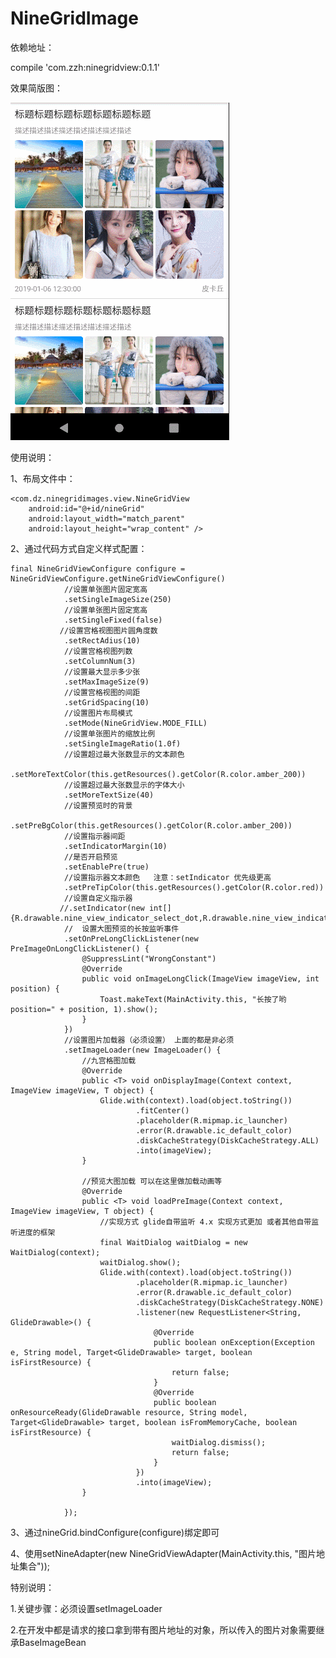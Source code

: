
# NineGridImage

依赖地址：

compile 'com.zzh:ninegridview:0.1.1'

效果简版图：

![Alt text](https://github.com/zhengzaihong/NineGridImage/blob/master/Screenshots/pre.gif)

使用说明：


1、布局文件中：


    <com.dz.ninegridimages.view.NineGridView
        android:id="@+id/nineGrid"
        android:layout_width="match_parent"
        android:layout_height="wrap_content" />


        
2、通过代码方式自定义样式配置：


    final NineGridViewConfigure configure = NineGridViewConfigure.getNineGridViewConfigure()
		        //设置单张图片固定宽高
                .setSingleImageSize(250)
		        //设置单张图片固定宽高
                .setSingleFixed(false)
		       //设置宫格视图图片圆角度数
                .setRectAdius(10)
		        //设置宫格视图列数
                .setColumnNum(3)
		        //设置最大显示多少张
                .setMaxImageSize(9)
	        	//设置宫格视图的间距
                .setGridSpacing(10)
		        //设置图片布局模式
                .setMode(NineGridView.MODE_FILL)
		        //设置单张图片的缩放比例
                .setSingleImageRatio(1.0f)
		        //设置超过最大张数显示的文本颜色
                .setMoreTextColor(this.getResources().getColor(R.color.amber_200))
		        //设置超过最大张数显示的字体大小
                .setMoreTextSize(40)
		        //设置预览时的背景
                .setPreBgColor(this.getResources().getColor(R.color.amber_200))
		        //设置指示器间距
                .setIndicatorMargin(10) 
                //是否开启预览
                .setEnablePre(true)
		        //设置指示器文本颜色   注意：setIndicator 优先级更高
                .setPreTipColor(this.getResources().getColor(R.color.red)) 
                //设置自定义指示器
               //.setIndicator(new int[]{R.drawable.nine_view_indicator_select_dot,R.drawable.nine_view_indicator__un_select_dot})
                //  设置大图预览的长按监听事件
                .setOnPreLongClickListener(new PreImageOnLongClickListener() {
                    @SuppressLint("WrongConstant")
                    @Override
                    public void onImageLongClick(ImageView imageView, int position) {
                        Toast.makeText(MainActivity.this, "长按了哟position=" + position, 1).show();
                    }
                })
                //设置图片加载器（必须设置） 上面的都是非必须
                .setImageLoader(new ImageLoader() {
                    //九宫格图加载
                    @Override
                    public <T> void onDisplayImage(Context context, ImageView imageView, T object) {
                        Glide.with(context).load(object.toString())
                                .fitCenter()
                                .placeholder(R.mipmap.ic_launcher)
                                .error(R.drawable.ic_default_color)
                                .diskCacheStrategy(DiskCacheStrategy.ALL)
                                .into(imageView);
                    }

                    //预览大图加载 可以在这里做加载动画等
                    @Override
                    public <T> void loadPreImage(Context context, ImageView imageView, T object) {
                        //实现方式 glide自带监听 4.x 实现方式更加 或者其他自带监听进度的框架
                        final WaitDialog waitDialog = new WaitDialog(context);
                        waitDialog.show();
                        Glide.with(context).load(object.toString())
                                .placeholder(R.mipmap.ic_launcher)
                                .error(R.drawable.ic_default_color)
                                .diskCacheStrategy(DiskCacheStrategy.NONE)
                                .listener(new RequestListener<String, GlideDrawable>() {
                                    @Override
                                    public boolean onException(Exception e, String model, Target<GlideDrawable> target, boolean isFirstResource) {
                                        return false;
                                    }
                                    @Override
                                    public boolean onResourceReady(GlideDrawable resource, String model, Target<GlideDrawable> target, boolean isFromMemoryCache, boolean isFirstResource) {
                                        waitDialog.dismiss();
                                        return false;
                                    }
                                })
                                .into(imageView);
                    }

                });
		
		

3、通过nineGrid.bindConfigure(configure)绑定即可

4、使用setNineAdapter(new NineGridViewAdapter(MainActivity.this, "图片地址集合"));

特别说明：

 1.关键步骤：必须设置setImageLoader
 
 2.在开发中都是请求的接口拿到带有图片地址的对象，所以传入的图片对象需要继承BaseImageBean
 





 





